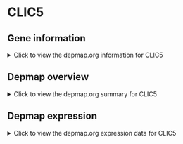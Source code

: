 <h1>CLIC5</h1>

<h2>Gene information</h2>
<details>
  <summary>Click to view the depmap.org information for CLIC5</summary>
  <iframe src="https://depmap.org/portal/gene/CLIC5?tab=about" style="border:none;width:100%;height:800px"></iframe>
</details>

<h2>Depmap overview</h2>
<details>
  <summary>Click to view the depmap.org summary for CLIC5</summary>
  <iframe src="https://depmap.org/portal/gene/CLIC5?tab=overview" style="border:none;width:100%;height:800px"></iframe>
</details>

<h2>Depmap expression</h2>
<details>
  <summary>Click to view the depmap.org expression data for CLIC5</summary>
  <iframe src="https://depmap.org/portal/gene/CLIC5?tab=characterization" style="border:none;width:100%;height:800px"></iframe>
</details>


<!--
<h2>Reactome Pathway diagram</h2>
<details>
  <summary>Click to view Reactome pathway for CLIC5</summary>
  PNAME
</details>
-->


